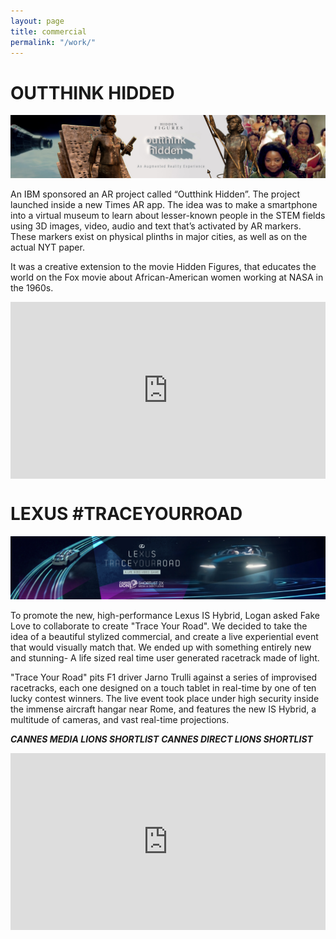 ```yaml
---
layout: page
title: commercial
permalink: "/work/"
--- 
```

# **OUTTHINK HIDDED**

![alt text](/images/galleries/work/HF_banner_image_02.jpg)

  
An IBM sponsored an AR project called “Outthink Hidden”.  The project launched inside a new Times AR app. The idea was to make a smartphone into a virtual museum to learn about lesser-known people in the STEM fields using 3D images, video, audio and text that’s activated by AR markers. These markers exist on physical plinths in major cities, as well as on the actual NYT paper. 

It was a creative extension to the movie Hidden Figures, that educates the world on the Fox movie about African-American women working at NASA in the 1960s.

<style>.embed-container { position: relative; padding-bottom: 56.25%; height: 0; overflow: hidden; max-width: 100%; } .embed-container iframe, .embed-container object, .embed-container embed { position: absolute; top: 0; left: 0; width: 100%; height: 100%; }</style><div class='embed-container'><iframe src='https://player.vimeo.com/video/201342638' frameborder='0' webkitAllowFullScreen mozallowfullscreen allowFullScreen></iframe></div>

# **LEXUS #TRACEYOURROAD**

![alt text](/images/galleries/work/lexus_featured_cannes.jpg)



To promote the new, high-performance Lexus IS Hybrid, Logan asked Fake Love to collaborate to create "Trace Your Road". We decided to take the idea of a beautiful stylized commercial, and create a live experiential event that would visually match that.
We ended up with something entirely new and stunning- A life sized real time user generated racetrack made of light.

"Trace Your Road" pits F1 driver Jarno Trulli against a series of improvised racetracks, each one designed on a touch tablet in real-time by one of ten lucky contest winners. The live event took place under high security inside the immense aircraft hangar near Rome, and features the new IS Hybrid, a multitude of cameras, and vast real-time projections.

**_CANNES MEDIA LIONS SHORTLIST_**
**_CANNES DIRECT LIONS SHORTLIST_**

<style>.embed-container { position: relative; padding-bottom: 56.25%; height: 0; overflow: hidden; max-width: 100%; } .embed-container iframe, .embed-container object, .embed-container embed { position: absolute; top: 0; left: 0; width: 100%; height: 100%; }</style><div class='embed-container'><iframe src='https://player.vimeo.com/video/74125559' frameborder='0' webkitAllowFullScreen mozallowfullscreen allowFullScreen></iframe></div>


